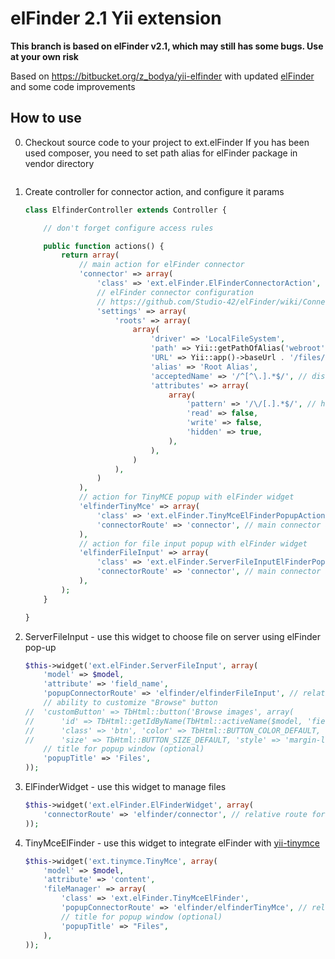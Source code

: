 elFinder 2.1 Yii extension
==========================

**This branch is based on elFinder v2.1, which may still has some bugs. Use at your own risk**

Based on https://bitbucket.org/z_bodya/yii-elfinder with updated [elFinder](https://github.com/Studio-42/elFinder) and some code improvements

How to use
--------------------------

0. Checkout source code to your project to ext.elFinder
   If you has been used composer, you need to set path alias for elFinder package in vendor directory
	```Yii::setPathOfAlias('elFinder', dirname(__FILE__) . '/../../vendor/sagifire/yii-elfinder2');
1. Create controller for connector action, and configure it params

	```php
	class ElfinderController extends Controller {

		// don't forget configure access rules

		public function actions() {
			return array(
				// main action for elFinder connector
				'connector' => array(
					'class' => 'ext.elFinder.ElFinderConnectorAction',
					// elFinder connector configuration
					// https://github.com/Studio-42/elFinder/wiki/Connector-configuration-options
					'settings' => array(
						'roots' => array(
							array(
								'driver' => 'LocalFileSystem',
								'path' => Yii::getPathOfAlias('webroot') . '/files/',
								'URL' => Yii::app()->baseUrl . '/files/',
								'alias' => 'Root Alias',
								'acceptedName' => '/^[^\.].*$/', // disable creating dotfiles
								'attributes' => array(
									array(
										'pattern' => '/\/[.].*$/', // hide dotfiles
										'read' => false,
										'write' => false,
										'hidden' => true,
									),
								),
							)
						),
					)
				),
				// action for TinyMCE popup with elFinder widget
				'elfinderTinyMce' => array(
					'class' => 'ext.elFinder.TinyMceElFinderPopupAction',
					'connectorRoute' => 'connector', // main connector action id
				),
				// action for file input popup with elFinder widget
				'elfinderFileInput' => array(
					'class' => 'ext.elFinder.ServerFileInputElFinderPopupAction',
					'connectorRoute' => 'connector', // main connector action id
				),
			);
		}

	}
	```

2. ServerFileInput - use this widget to choose file on server using elFinder pop-up

	```php
	$this->widget('ext.elFinder.ServerFileInput', array(
		'model' => $model,
		'attribute' => 'field_name',
		'popupConnectorRoute' => 'elfinder/elfinderFileInput', // relative route for file input action
		// ability to customize "Browse" button
	//	'customButton' => TbHtml::button('Browse images', array(
	//		'id' => TbHtml::getIdByName(TbHtml::activeName($model, 'field_name')) . 'browse',
	//		'class' => 'btn', 'color' => TbHtml::BUTTON_COLOR_DEFAULT,
	//		'size' => TbHtml::BUTTON_SIZE_DEFAULT, 'style' => 'margin-left:10px;')),
		// title for popup window (optional)
		'popupTitle' => 'Files',
	));
	```

3. ElFinderWidget - use this widget to manage files

	```php
	$this->widget('ext.elFinder.ElFinderWidget', array(
		'connectorRoute' => 'elfinder/connector', // relative route for elFinder connector action
	));
	```

4. TinyMceElFinder - use this widget to integrate elFinder with [yii-tinymce](https://bitbucket.org/z_bodya/yii-tinymce)

	```php
	$this->widget('ext.tinymce.TinyMce', array(
		'model' => $model,
		'attribute' => 'content',
		'fileManager' => array(
			'class' => 'ext.elFinder.TinyMceElFinder',
			'popupConnectorRoute' => 'elfinder/elfinderTinyMce', // relative route for TinyMCE popup action
			// title for popup window (optional)
			'popupTitle' => "Files",
		),
	));
	```
